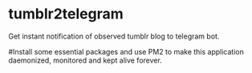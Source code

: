# tumblr2telegram
Get instant notification of observed tumblr blog to telegram bot.

#Install some essential packages and use PM2 to make this application daemonized, monitored and kept alive forever.
